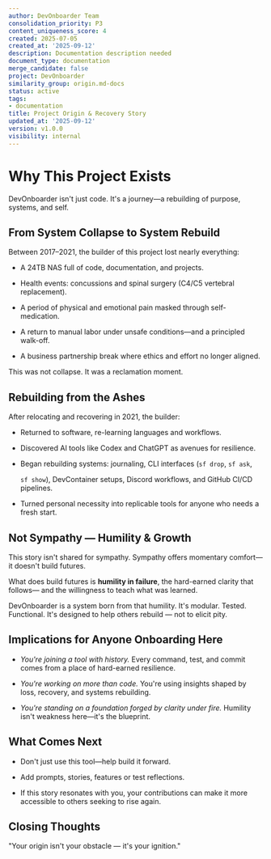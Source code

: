 ```yaml
---
author: DevOnboarder Team
consolidation_priority: P3
content_uniqueness_score: 4
created: 2025-07-05
created_at: '2025-09-12'
description: Documentation description needed
document_type: documentation
merge_candidate: false
project: DevOnboarder
similarity_group: origin.md-docs
status: active
tags:
- documentation
title: Project Origin & Recovery Story
updated_at: '2025-09-12'
version: v1.0.0
visibility: internal
---
```


# Why This Project Exists

DevOnboarder isn't just code. It's a journey—a rebuilding of purpose, systems, and self.

## From System Collapse to System Rebuild

Between 2017–2021, the builder of this project lost nearly everything:

- A 24TB NAS full of code, documentation, and projects.

- Health events: concussions and spinal surgery (C4/C5 vertebral replacement).

- A period of physical and emotional pain masked through self-medication.

- A return to manual labor under unsafe conditions—and a principled walk-off.

- A business partnership break where ethics and effort no longer aligned.

This was not collapse. It was a reclamation moment.

## Rebuilding from the Ashes

After relocating and recovering in 2021, the builder:

- Returned to software, re-learning languages and workflows.

- Discovered AI tools like Codex and ChatGPT as avenues for resilience.

- Began rebuilding systems: journaling, CLI interfaces (`sf drop`, `sf ask`,

  `sf show`), DevContainer setups, Discord workflows, and GitHub CI/CD pipelines.

- Turned personal necessity into replicable tools for anyone who needs a fresh start.

## Not Sympathy — Humility & Growth

This story isn't shared for sympathy. Sympathy offers momentary comfort—it doesn't build futures.

What does build futures is **humility in failure**, the hard-earned clarity that follows—
and the willingness to teach what was learned.

DevOnboarder is a system born from that humility. It's modular. Tested. Functional.
It's designed to help others rebuild — not to elicit pity.

## Implications for Anyone Onboarding Here

- _You're joining a tool with history._ Every command, test, and commit comes from a place of hard-earned resilience.

- _You're working on more than code._ You're using insights shaped by loss, recovery, and systems rebuilding.

- _You're standing on a foundation forged by clarity under fire._ Humility isn't weakness here—it's the blueprint.

## What Comes Next

- Don't just use this tool—help build it forward.

- Add prompts, stories, features or test reflections.

- If this story resonates with you, your contributions can make it more accessible to others seeking to rise again.

## Closing Thoughts

"Your origin isn't your obstacle — it's your ignition."
